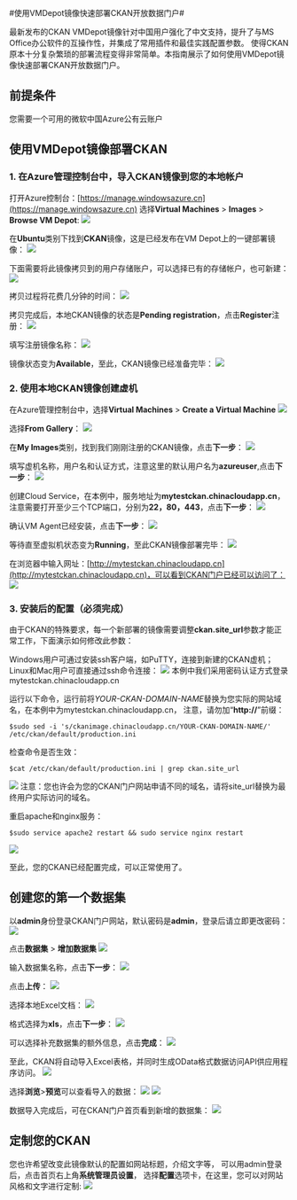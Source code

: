 #使用VMDepot镜像快速部署CKAN开放数据门户#

最新发布的CKAN VMDepot镜像针对中国用户强化了中文支持，提升了与MS Office办公软件的互操作性，并集成了常用插件和最佳实践配置参数。
使得CKAN原本十分复杂繁琐的部署流程变得非常简单。本指南展示了如何使用VMDepot镜像快速部署CKAN开放数据门户。


## 前提条件 ##
您需要一个可用的微软中国Azure公有云账户

## 使用VMDepot镜像部署CKAN ##
### 1. 在Azure管理控制台中，导入CKAN镜像到您的本地帐户 ##

打开Azure控制台：[https://manage.windowsazure.cn](https://manage.windowsazure.cn)
选择**Virtual Machines** > **Images** > **Browse VM Depot**:
![](https://raw.githubusercontent.com/msopentechcn/docs/master/images/1.PNG)

在**Ubuntu**类别下找到**CKAN**镜像，这是已经发布在VM Depot上的一键部署镜像：
![](https://raw.githubusercontent.com/msopentechcn/docs/master/images/2.PNG)

下面需要将此镜像拷贝到的用户存储账户，可以选择已有的存储帐户，也可新建：
![](https://raw.githubusercontent.com/msopentechcn/docs/master/images/3.PNG)

拷贝过程将花费几分钟的时间：
![](https://raw.githubusercontent.com/msopentechcn/docs/master/images/4.PNG)

拷贝完成后，本地CKAN镜像的状态是**Pending registration**，点击**Register**注册：
![](https://raw.githubusercontent.com/msopentechcn/docs/master/images/6.PNG)

填写注册镜像名称：
![](https://raw.githubusercontent.com/msopentechcn/docs/master/images/7.PNG)

镜像状态变为**Available**，至此，CKAN镜像已经准备完毕：
![](https://raw.githubusercontent.com/msopentechcn/docs/master/images/8.PNG)

### 2. 使用本地CKAN镜像创建虚机 ##
在Azure管理控制台中，选择**Virtual Machines** > **Create a Virtual Machine**
![](https://raw.githubusercontent.com/msopentechcn/docs/master/images/9.PNG)

选择**From Gallery**：
![](https://raw.githubusercontent.com/msopentechcn/docs/master/images/10.PNG)

在**My Images**类别，找到我们刚刚注册的CKAN镜像，点击**下一步**：
![](https://raw.githubusercontent.com/msopentechcn/docs/master/images/11.PNG)

填写虚机名称，用户名和认证方式，注意这里的默认用户名为**azureuser**,点击**下一步**：
![](https://raw.githubusercontent.com/msopentechcn/docs/master/images/12.PNG)

创建Cloud Service，在本例中，服务地址为**mytestckan.chinacloudapp.cn**，
注意需要打开至少三个TCP端口，分别为**22，80，443**，点击**下一步**：
![](https://raw.githubusercontent.com/msopentechcn/docs/master/images/13.PNG)

确认VM Agent已经安装，点击**下一步**：
![](https://raw.githubusercontent.com/msopentechcn/docs/master/images/14.PNG)

等待直至虚拟机状态变为**Running**，至此CKAN镜像部署完毕：
![](https://raw.githubusercontent.com/msopentechcn/docs/master/images/15.PNG)

在浏览器中输入网址：[http://mytestckan.chinacloudapp.cn](http://mytestckan.chinacloudapp.cn)，可以看到CKAN门户已经可以访问了：
![](https://raw.githubusercontent.com/msopentechcn/docs/master/images/16.PNG)

### 3. 安装后的配置（必须完成） ##
由于CKAN的特殊要求，每一个新部署的镜像需要调整**ckan.site_url**参数才能正常工作，下面演示如何修改此参数：

Windows用户可通过安装ssh客户端，如PuTTY，连接到新建的CKAN虚机；Linux和Mac用户可直接通过ssh命令连接：
![](https://raw.githubusercontent.com/msopentechcn/docs/master/images/18.PNG)
本例中我们采用密码认证方式登录mytestckan.chinacloudapp.cn

运行以下命令，运行前将*YOUR-CKAN-DOMAIN-NAME*替换为您实际的网站域名，在本例中为mytestckan.chinacloudapp.cn，
注意，请勿加“**http://**”前缀：

`$sudo sed -i 's/ckanimage.chinacloudapp.cn/YOUR-CKAN-DOMAIN-NAME/' /etc/ckan/default/production.ini`

检查命令是否生效：

`$cat /etc/ckan/default/production.ini | grep ckan.site_url`

![](https://raw.githubusercontent.com/msopentechcn/docs/master/images/19.PNG)
注意：您也许会为您的CKAN门户网站申请不同的域名，请将site_url替换为最终用户实际访问的域名。

重启apache和nginx服务：

`$sudo service apache2 restart && sudo service nginx restart`

![](https://raw.githubusercontent.com/msopentechcn/docs/master/images/20.PNG)

至此，您的CKAN已经配置完成，可以正常使用了。


## 创建您的第一个数据集 ##
以**admin**身份登录CKAN门户网站，默认密码是**admin**，登录后请立即更改密码：
![](https://raw.githubusercontent.com/msopentechcn/docs/master/images/16.PNG)

点击**数据集** > **增加数据集**
![](https://raw.githubusercontent.com/msopentechcn/docs/master/images/17.PNG)

输入数据集名称，点击**下一步**：
![](https://raw.githubusercontent.com/msopentechcn/docs/master/images/21.PNG)

点击**上传**：
![](https://raw.githubusercontent.com/msopentechcn/docs/master/images/22.PNG)

选择本地Excel文档：
![](https://raw.githubusercontent.com/msopentechcn/docs/master/images/23.PNG)

格式选择为**xls**，点击**下一步**：
![](https://raw.githubusercontent.com/msopentechcn/docs/master/images/24.PNG)

可以选择补充数据集的额外信息，点击**完成**：
![](https://raw.githubusercontent.com/msopentechcn/docs/master/images/25.PNG)

至此，CKAN将自动导入Excel表格，并同时生成OData格式数据访问API供应用程序访问。
![](https://raw.githubusercontent.com/msopentechcn/docs/master/images/26.PNG)

选择**浏览**>**预览**可以查看导入的数据：
![](https://raw.githubusercontent.com/msopentechcn/docs/master/images/27.PNG)
![](https://raw.githubusercontent.com/msopentechcn/docs/master/images/28.PNG)

数据导入完成后，可在CKAN门户首页看到新增的数据集：
![](https://raw.githubusercontent.com/msopentechcn/docs/master/images/29.PNG)


## 定制您的CKAN ##
您也许希望改变此镜像默认的配置如网站标题，介绍文字等，
可以用admin登录后，点击首页右上角**系统管理员设置**，
选择**配置**选项卡，在这里，您可以对网站风格和文字进行定制:
![](https://raw.githubusercontent.com/msopentechcn/docs/master/images/30.PNG)
